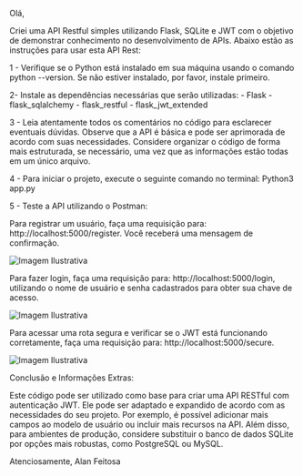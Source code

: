 Olá,

Criei uma API Restful simples utilizando Flask, SQLite e JWT com o objetivo de demonstrar conhecimento no desenvolvimento de APIs. Abaixo estão as instruções para usar esta API Rest:

1 - Verifique se o Python está instalado em sua máquina usando o comando python --version. Se não estiver instalado, por favor, instale primeiro.

2- Instale as dependências necessárias que serão utilizadas:
    - Flask 
    - flask_sqlalchemy 
    - flask_restful
    - flask_jwt_extended

3 - Leia atentamente todos os comentários no código para esclarecer eventuais dúvidas. Observe que a API é básica e pode ser aprimorada de acordo com suas necessidades. Considere organizar o código de forma mais estruturada, se necessário, uma vez que as informações estão todas em um único arquivo.

4 - Para iniciar o projeto, execute o seguinte comando no terminal:
    Python3 app.py

5 - Teste a API utilizando o Postman: <br>

Para registrar um usuário, faça uma requisição para: http://localhost:5000/register. Você receberá uma mensagem de confirmação.

![Imagem Ilustrativa](https://i.postimg.cc/Gp6jxrtd/Register.png)

Para fazer login, faça uma requisição para: http://localhost:5000/login, utilizando o nome de usuário e senha cadastrados para obter sua chave de acesso.

![Imagem Ilustrativa](https://i.postimg.cc/xdXRmq06/Login.png)

Para acessar uma rota segura e verificar se o JWT está funcionando corretamente, faça uma requisição para: http://localhost:5000/secure.

![Imagem Ilustrativa](https://i.postimg.cc/nz7Gd597/Secure.png)

Conclusão e Informações Extras: <br>

Este código pode ser utilizado como base para criar uma API RESTful com autenticação JWT. Ele pode ser adaptado e expandido de acordo com as necessidades do seu projeto. Por exemplo, é possível adicionar mais campos ao modelo de usuário ou incluir mais recursos na API. Além disso, para ambientes de produção, considere substituir o banco de dados SQLite por opções mais robustas, como PostgreSQL ou MySQL.

Atenciosamente,
Alan Feitosa




